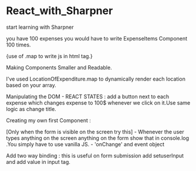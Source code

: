 # React_with_Sharpner
start learning with Sharpner


you have 100 expenses you would have to write ExpenseItems Component 100 times. 

{use of .map to write js in html tag.}

Making Components Smaller and Readable.

 I've used LocationOfExpenditure.map to dynamically render each location based on your array.

Manipulating the DOM - REACT STATES : 
 add a button next to each expense which changes expense to 100$ whenever we click on it.Use same logic as change title.

Creating my  own first Component : 

 [Only when the form is visible on the screen try this] - Whenever the user types anything on the screen anything on the form show that in console.log .You simply have to use vanilla JS. - 'onChange' and event object

 Add two way binding : this is useful on form submission
 add setuserInput and add value in input tag.
